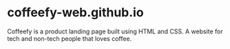 # coffeefy-web.github.io
Coffeefy is a product landing page built using HTML and CSS. A website for tech and non-tech people that loves coffee.
